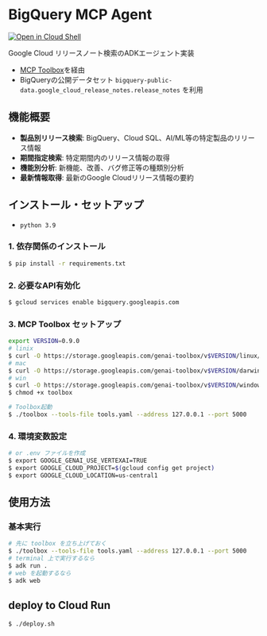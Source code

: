 # BigQuery MCP Agent

[![Open in Cloud Shell](https://gstatic.com/cloudssh/images/open-btn.png)](https://ssh.cloud.google.com/cloudshell/open?cloudshell_git_repo=https://github.com/jupemara/agents&cloudshell_tutorial=bigquery-mcp/tutorial.md)

Google Cloud リリースノート検索のADKエージェント実装

- [MCP Toolbox](https://github.com/googleapis/genai-toolbox)を経由
- BigQueryの公開データセット `bigquery-public-data.google_cloud_release_notes.release_notes` を利用

## 機能概要

- **製品別リリース検索**: BigQuery、Cloud SQL、AI/ML等の特定製品のリリース情報
- **期間指定検索**: 特定期間内のリリース情報の取得
- **機能別分析**: 新機能、改善、バグ修正等の種類別分析
- **最新情報取得**: 最新のGoogle Cloudリリース情報の要約

## インストール・セットアップ

- `python 3.9`

### 1. 依存関係のインストール

```bash
$ pip install -r requirements.txt
```

### 2. 必要なAPI有効化

```bash
$ gcloud services enable bigquery.googleapis.com
```

### 3. MCP Toolbox セットアップ

```bash
export VERSION=0.9.0
# linix
$ curl -O https://storage.googleapis.com/genai-toolbox/v$VERSION/linux/amd64/toolbox
# mac
$ curl -O https://storage.googleapis.com/genai-toolbox/v$VERSION/darwin/arm64/toolbox
# win
$ curl -O https://storage.googleapis.com/genai-toolbox/v$VERSION/windows/amd64/toolbox
$ chmod +x toolbox

# Toolbox起動
$ ./toolbox --tools-file tools.yaml --address 127.0.0.1 --port 5000
```

### 4. 環境変数設定

```zsh
# or .env ファイルを作成
$ export GOOGLE_GENAI_USE_VERTEXAI=TRUE
$ export GOOGLE_CLOUD_PROJECT=$(gcloud config get project)
$ export GOOGLE_CLOUD_LOCATION=us-central1
```

## 使用方法

### 基本実行

```zsh
# 先に toolbox を立ち上げておく
$ ./toolbox --tools-file tools.yaml --address 127.0.0.1 --port 5000
# terminal 上で実行するなら
$ adk run .
# web を起動するなら
$ adk web
```

## deploy to Cloud Run

```zsh
$ ./deploy.sh
```

